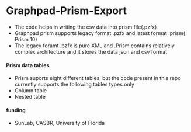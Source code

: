 # Graphpad-Prism-Export

* The code helps in writing the csv data into prism file(.pzfx)
* Graphpad prism supports legacy format .pzfx and latest format .prism( Prism 10)
* The legacy foramt .pzfx is pure XML and .Prism contains relatively complex architecture and it stores the data json and csv format

#### Prism data tables 

* Prism suports eight different tables, but the code present in this repo currently supports the following tables types only
* Column table
* Nested table

#### funding
* SunLab, CASBR, University of Florida


